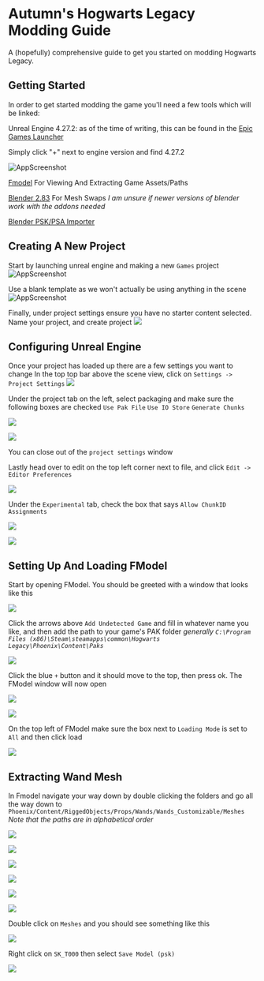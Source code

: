 # Autumn's Hogwarts Legacy Modding Guide

A (hopefully) comprehensive guide to get you started on modding Hogwarts Legacy.

## Getting Started
In order to get started modding the game you'll need a few tools which will be linked:

Unreal Engine 4.27.2: as of the time of writing, this can be found in the [Epic Games Launcher](https://www.unrealengine.com/en-US/download)

Simply click "+" next to engine version and find 4.27.2

![AppScreenshot](https://i.postimg.cc/dtJhB8wY/image.png)

[Fmodel](https://fmodel.app/) For Viewing And Extracting Game Assets/Paths

[Blender 2.83](https://download.blender.org/release/) For Mesh Swaps *I am unsure if newer versions of blender work with the addons needed*

[Blender PSK/PSA Importer](https://github.com/Befzz/blender3d_import_psk_psa/)


## Creating A New Project

Start by launching unreal engine and making a new `Games` project
![AppScreenshot](https://i.postimg.cc/xCz3QL4C/image.png)

Use a blank template as we won't actually be using anything in the scene
![AppScreenshot](https://i.postimg.cc/L5vYFX25/image.png)

Finally, under project settings ensure you have no starter content selected. Name your project, and create project
![](https://i.postimg.cc/1Rg39JBM/image.png)

## Configuring Unreal Engine

Once your project has loaded up there are a few settings you want to change
In the top top bar above the scene view, click on `Settings -> Project Settings`
![](https://i.postimg.cc/wTtGwbHK/image.png)

Under the project tab on the left, select packaging and make sure the following boxes are checked
``Use Pak File``
``Use IO Store``
``Generate Chunks``

![](https://i.postimg.cc/ZqgcvJBC/image.png)

![](https://i.postimg.cc/mg92WwYJ/image.png)

You can close out of the `project settings` window

Lastly head over to edit on the top left corner next to file, and click ``Edit -> Editor Preferences`` 

![](https://i.postimg.cc/cJqzP7hD/image.png)

Under the ``Experimental`` tab, check the box that says ``Allow ChunkID Assignments``

![](https://i.postimg.cc/m2vVrL9k/image.png)

![](https://i.postimg.cc/KvMrw6W2/image.png)

## Setting Up And Loading FModel

Start by opening FModel. You should be greeted with a window that looks like this

![](https://i.postimg.cc/1zq83Spm/image.png)

Click the arrows above ``Add Undetected Game`` and fill in whatever name you like, and then add the path to your game's PAK folder
*generally `C:\Program Files (x86)\Steam\steamapps\common\Hogwarts Legacy\Phoenix\Content\Paks`*

![](https://i.postimg.cc/XJx4V1DN/image.png)

Click the blue `+` button and it should move to the top, then press ok. The FModel window will now open

![](https://i.postimg.cc/PfpdGyQH/image.png)

![](https://i.postimg.cc/sXWHmM7k/image.png)

On the top left of FModel make sure the box next to `Loading Mode` is set to `All` and then click load

![](https://i.postimg.cc/XY3Z7msd/image.png)

## Extracting Wand Mesh

In Fmodel navigate your way down by double clicking the folders and go all the way down to `Phoenix/Content/RiggedObjects/Props/Wands/Wands_Customizable/Meshes`
*Note that the paths are in alphabetical order*

![](https://i.postimg.cc/xdfsr9hZ/image.png)

![](https://i.postimg.cc/bYDmfCVq/image.png)

![](https://i.postimg.cc/Nf87QW6v/image.png)

![](https://i.postimg.cc/k4tKzZJZ/image.png)

![](https://i.postimg.cc/TYcmznxR/image.png)

![](https://i.postimg.cc/FHRfwqGZ/image.png)

Double click on `Meshes` and you should see something like this

![](https://i.postimg.cc/fLwQr4fW/image.png)

Right click on `SK_T000` then select `Save Model (psk)`

![](https://i.postimg.cc/9QYhtFyg/image.png)
